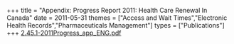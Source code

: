 +++
title = "Appendix: Progress Report 2011: Health Care Renewal In Canada"
date = 2011-05-31
themes = ["Access and Wait Times","Electronic Health Records","Pharmaceuticals Management"]
types = ["Publications"]
+++
[2.45.1-2011Progress_app_ENG.pdf](/files/2.45.1-2011Progress_app_ENG.pdf)
